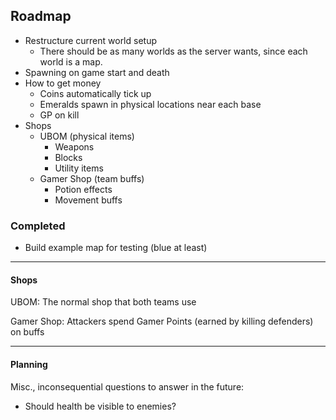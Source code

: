 ## Roadmap

 - Restructure current world setup
    - There should be as many worlds as the server wants, since each world is a map.
 - Spawning on game start and death
 - How to get money
    - Coins automatically tick up
    - Emeralds spawn in physical locations near each base
    - GP on kill
 - Shops
    - UBOM (physical items)
        - Weapons
        - Blocks
        - Utility items
    - Gamer Shop (team buffs)
        - Potion effects
        - Movement buffs

### Completed

 - Build example map for testing (blue at least)

---

#### Shops

UBOM: The normal shop that both teams use

Gamer Shop: Attackers spend Gamer Points (earned by killing defenders) on buffs

---

#### Planning

Misc., inconsequential questions to answer in the future:

 - Should health be visible to enemies?